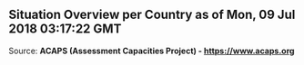 ## Situation Overview per Country as of Mon, 09 Jul 2018 03:17:22 GMT

Source: **ACAPS (Assessment Capacities Project) - https://www.acaps.org**